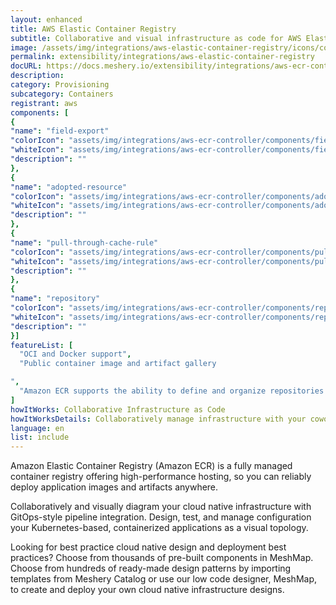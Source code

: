 ```yaml
---
layout: enhanced
title: AWS Elastic Container Registry
subtitle: Collaborative and visual infrastructure as code for AWS Elastic Container Registry
image: /assets/img/integrations/aws-elastic-container-registry/icons/color/aws-elastic-container-registry-color.svg
permalink: extensibility/integrations/aws-elastic-container-registry
docURL: https://docs.meshery.io/extensibility/integrations/aws-ecr-controller
description: 
category: Provisioning
subcategory: Containers
registrant: aws
components: [
{
"name": "field-export"
"colorIcon": "assets/img/integrations/aws-ecr-controller/components/field-export/icons/color/field-export-color.svg"
"whiteIcon": "assets/img/integrations/aws-ecr-controller/components/field-export/icons/white/field-export-white.svg"
"description": ""
},
{
"name": "adopted-resource"
"colorIcon": "assets/img/integrations/aws-ecr-controller/components/adopted-resource/icons/color/adopted-resource-color.svg"
"whiteIcon": "assets/img/integrations/aws-ecr-controller/components/adopted-resource/icons/white/adopted-resource-white.svg"
"description": ""
},
{
"name": "pull-through-cache-rule"
"colorIcon": "assets/img/integrations/aws-ecr-controller/components/pull-through-cache-rule/icons/color/pull-through-cache-rule-color.svg"
"whiteIcon": "assets/img/integrations/aws-ecr-controller/components/pull-through-cache-rule/icons/white/pull-through-cache-rule-white.svg"
"description": ""
},
{
"name": "repository"
"colorIcon": "assets/img/integrations/aws-ecr-controller/components/repository/icons/color/repository-color.svg"
"whiteIcon": "assets/img/integrations/aws-ecr-controller/components/repository/icons/white/repository-white.svg"
"description": ""
}]
featureList: [
  "OCI and Docker support",
  "Public container image and artifact gallery

",
  "Amazon ECR supports the ability to define and organize repositories in your registry using namespaces."
]
howItWorks: Collaborative Infrastructure as Code
howItWorksDetails: Collaboratively manage infrastructure with your coworkers synchronously sharing the same designs.
language: en
list: include
---
```

<p>
Amazon Elastic Container Registry (Amazon ECR) is a fully managed container registry offering high-performance hosting, so you can reliably deploy application images and artifacts anywhere.
</p>
<p>
    Collaboratively and visually diagram your cloud native infrastructure with GitOps-style pipeline integration. Design, test, and manage configuration your Kubernetes-based, containerized applications as a visual topology.
</p>
<p>
    Looking for best practice cloud native design and deployment best practices? Choose from thousands of pre-built components in MeshMap. Choose from hundreds of ready-made design patterns by importing templates from Meshery Catalog or use our low code designer, MeshMap, to create and deploy your own cloud native infrastructure designs.
</p>
